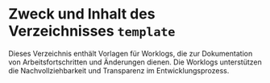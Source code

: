 # Zweck und Inhalt des Verzeichnisses `template`

Dieses Verzeichnis enthält Vorlagen für Worklogs, die zur Dokumentation von Arbeitsfortschritten und Änderungen dienen. Die Worklogs unterstützen die Nachvollziehbarkeit und Transparenz im Entwicklungsprozess.
